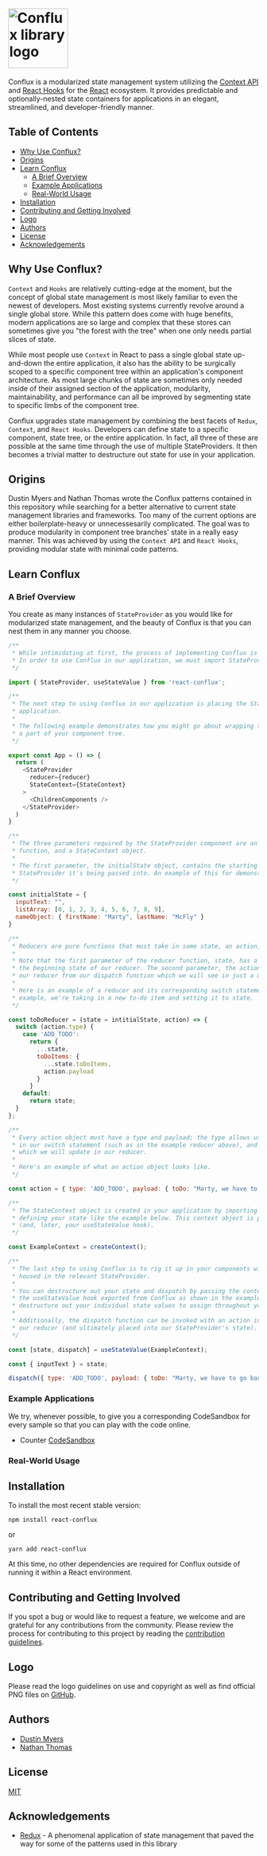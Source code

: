 <h1><img src="https://raw.githubusercontent.com/dustinmyers/react-conflux/master/logo/conflux-logo-dark.png" alt="Conflux library logo" height="120" aria-lable="Conflux library logo" /></h1>

Conflux is a modularized state management system utilizing the [Context API](https://reactjs.org/docs/context.html) and [React Hooks](https://reactjs.org/docs/hooks-intro.html) for the [React](https://reactjs.org/) ecosystem. It provides predictable and optionally-nested state containers for applications in an elegant, streamlined, and developer-friendly manner.

## Table of Contents

- [Why Use Conflux?](#why-use-conflux)
- [Origins](#origins)
- [Learn Conflux](#learn-conflux)
  - [A Brief Overview](#a-brief-overview)
  - [Example Applications](#example-applications)
  - [Real-World Usage](#real-world-usage)
- [Installation](#installation)
- [Contributing and Getting Involved](#contributing-and-getting-involved)
- [Logo](#logo)
- [Authors](#authors)
- [License](#license)
- [Acknowledgements](#acknowledgements)

## Why Use Conflux?

`Context` and `Hooks` are relatively cutting-edge at the moment, but the concept of global state management is most likely familiar to even the newest of developers. Most existing systems currently revolve around a single global store. While this pattern does come with huge benefits, modern applications are so large and complex that these stores can sometimes give you "the forest with the tree" when one only needs partial slices of state.

While most people use `Context` in React to pass a single global state up-and-down the entire application, it also has the ability to be surgically scoped to a specific component tree within an application's component architecture. As most large chunks of state are sometimes only needed inside of their assigned section of the application, modularity, maintainability, and performance can all be improved by segmenting state to specific limbs of the component tree.

Conflux upgrades state management by combining the best facets of `Redux`, `Context`, and `React Hooks`. Developers can define state to a specific component, state tree, or the entire application. In fact, all three of these are possible at the same time through the use of multiple StateProviders. It then becomes a trivial matter to destructure out state for use in your application.

## Origins

Dustin Myers and Nathan Thomas wrote the Conflux patterns contained in this repository while searching for a better alternative to current state management libraries and frameworks. Too many of the current options are either boilerplate-heavy or unnecessesarily complicated. The goal was to produce modularity in component tree branches' state in a really easy manner. This was achieved by using the `Context API` and `React Hooks`, providing modular state with minimal code patterns.

## Learn Conflux

### A Brief Overview

You create as many instances of `StateProvider` as you would like for modularized state management, and the beauty of Conflux is that you can nest them in any manner you choose.

```js
/**
 * While intimidating at first, the process of implementing Conflux is actually really straightforward.
 * In order to use Conflux in our application, we must import StateProvider and the useStateValue hook.
 */

import { StateProvider, useStateValue } from 'react-conflux';

/**
 * The next step to using Conflux in our application is placing the StateProvider component in our
 * application.
 *
 * The following example demonstrates how you might go about wrapping the State Provider around
 * a part of your component tree.
 */

export const App = () => {
  return (
    <StateProvider
      reducer={reducer}
      StateContext={StateContext}
    >
      <ChildrenComponents />
    </StateProvider>
  )
}

/**
 * The three parameters required by the StateProvider component are an intialState object, a reducer
 * function, and a StateContext object.
 *
 * The first parameter, the initialState object, contains the starting state necessary for the given
 * StateProvider it's being passed into. An example of this for demonstration purposes is below.
 */

const initialState = {
  inputText: "",
  listArray: [0, 1, 2, 3, 4, 5, 6, 7, 8, 9],
  nameObject: { firstName: "Marty", lastName: "McFly" }
}

/**
 * Reducers are pure functions that must take in some state, an action, and return state.
 *
 * Note that the first parameter of the reducer function, state, has a default value of inititalState,
 * the beginning state of our reducer. The second parameter, the action, is an object sent into
 * our reducer from our dispatch function which we will see in just a minute.
 *
 * Here is an example of a reducer and its corresponding switch statement; in this
 * example, we're taking in a new to-do item and setting it to state.
 */

const toDoReducer = (state = intitialState, action) => {
  switch (action.type) {
    case 'ADD_TODO':
      return {
        ...state,
        toDoItems: {
          ...state.toDoItems,
          action.payload
        }
      }
    default:
      return state;
  }
};

/**
 * Every action object must have a type and payload; the type allows us to navigate the cases
 * in our switch statement (such as in the example reducer above), and the payload is the state
 * which we will update in our reducer.
 *
 * Here's an example of what an action object looks like.
 */

const action = { type: 'ADD_TODO', payload: { toDo: "Marty, we have to go back!" } }

/**
 * The StateContext object is created in your application by importing createContext from react and
 * defining your state like the example below. This context object is passed into your State Provider
 * (and, later, your useStateValue hook).
 */

const ExampleContext = createContext();

/**
 * The last step to using Conflux is to rig it up in your components within the component tree
 * housed in the relevant StateProvider.
 *
 * You can destructure out your state and dispatch by passing the context object created above into
 * the useStateValue hook exported from Conflux as shown in the example below. You can then further
 * destructure out your individual state values to assign throughout your component.
 *
 * Additionally, the dispatch function can be invoked with an action inside of it to send state to
 * our reducer (and ultimately placed into our StateProvider's state).
 */

const [state, dispatch] = useStateValue(ExampleContext);

const { inputText } = state;

dispatch({ type: 'ADD_TODO', payload: { toDo: "Marty, we have to go back!" } });

```

### Example Applications

We try, whenever possible, to give you a corresponding CodeSandbox for every sample so that you can play with the code online.

- Counter [CodeSandbox](https://codesandbox.io/s/is5dx)

### Real-World Usage

## Installation

To install the most recent stable version:

```
npm install react-conflux
```

or

```
yarn add react-conflux
```

At this time, no other dependencies are required for Conflux outside of running it within a React environment.

## Contributing and Getting Involved

If you spot a bug or would like to request a feature, we welcome and are grateful for any contributions from the community. Please review the process for contributing to this project by reading the [contribution guidelines](CONTRIBUTING.md).

## Logo

Please read the logo guidelines on use and copyright as well as find official PNG files on [GitHub](./logo/README.md).

## Authors

- [Dustin Myers](https://github.com/dustinmyers)
- [Nathan Thomas](https://github.com/nwthomas)

## License

[MIT](LICENSE)

## Acknowledgements

- [Redux](https://github.com/reduxjs/redux) - A phenomenal application of state management that paved the way for some of the patterns used in this library
